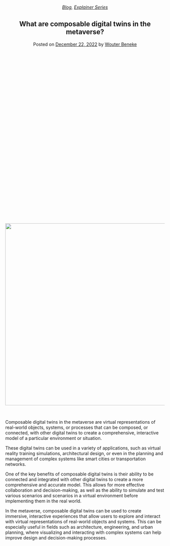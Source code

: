 
<article class="post-12193 post type-post status-publish format-standard has-post-thumbnail hentry category-blog category-explainer-series tag-composable-digital-twins tag-digital-twins" id="post-12193">
<div class="article-inner">
<header class="entry-header">
<div class="entry-header-text entry-header-text-top text-center">
<h6 class="entry-category is-xsmall"><a href="https://xmpro.com/category/blog/" rel="category tag">Blog</a>, <a href="https://xmpro.com/category/blog/explainer-series/" rel="category tag">Explainer Series</a></h6><h1 class="entry-title">What are composable digital twins in the metaverse?</h1><div class="entry-divider is-divider small"></div>
<div class="entry-meta uppercase is-xsmall">
<span class="posted-on">Posted on <a href="https://xmpro.com/what-are-composable-digital-twins-in-the-metaverse/" rel="bookmark"><time class="entry-date published" datetime="2022-12-22T01:31:42+00:00">December 22, 2022</time></a></span> <span class="byline">by <span class="meta-author vcard"><a class="url fn n" href="https://xmpro.com/author/wbeneke/">Wouter Beneke</a></span></span> </div>
</div>
</header>
<div class="entry-content single-page">
<div class="banner has-hover" id="banner-1751929256">
<div class="banner-inner fill">
<div class="banner-bg fill">
<img height="574" src="https://xmpro.com/wp-content/uploads/2022/12/What-Are-Composable-Digital-Twins-In-the-Metaverse-1024x576.jpg" width="1020"/>

</div>
<div class="banner-layers container">
<div class="fill banner-link"></div>
<div class="text-box banner-layer x50 md-x50 lg-x50 y50 md-y50 lg-y50 res-text" id="text-box-931561993">
<div class="text-box-content text dark">
<div class="text-inner text-center">
</div>
</div>
<style>
#text-box-931561993 {
  width: 60%;
}
#text-box-931561993 .text-box-content {
  font-size: 100%;
}
</style>
</div>
</div>
</div>
<style>
#banner-1751929256 {
  padding-top: 233px;
}
@media (min-width:550px) {
  #banner-1751929256 {
    padding-top: 500px;
  }
}
</style>
</div>
<div class="gap-element clearfix" id="gap-349215036" style="display:block; height:auto;">
<style>
#gap-349215036 {
  padding-top: 30px;
}
</style>
</div>
<p>Composable digital twins in the metaverse are virtual representations of real-world objects, systems, or processes that can be composed, or connected, with other digital twins to create a comprehensive, interactive model of a particular environment or situation.</p>
<p>These digital twins can be used in a variety of applications, such as virtual reality training simulations, architectural design, or even in the planning and management of complex systems like smart cities or transportation networks.</p>
<p>One of the key benefits of composable digital twins is their ability to be connected and integrated with other digital twins to create a more comprehensive and accurate model. This allows for more effective collaboration and decision-making, as well as the ability to simulate and test various scenarios and scenarios in a virtual environment before implementing them in the real world.</p>
<p>In the metaverse, composable digital twins can be used to create immersive, interactive experiences that allow users to explore and interact with virtual representations of real-world objects and systems. This can be especially useful in fields such as architecture, engineering, and urban planning, where visualizing and interacting with complex systems can help improve design and decision-making processes.</p>
<div class="blog-share text-center"><div class="is-divider medium"></div><div class="social-icons share-icons share-row relative"><a aria-label="Share on WhatsApp" class="icon button circle is-outline tooltip whatsapp show-for-medium" data-action="share/whatsapp/share" href="whatsapp://send?text=What%20are%20composable%20digital%20twins%20in%20the%20metaverse%3F - https://xmpro.com/what-are-composable-digital-twins-in-the-metaverse/" title="Share on WhatsApp"><i class="icon-whatsapp"></i></a><a aria-label="Share on Facebook" class="icon button circle is-outline tooltip facebook" data-label="Facebook" href="https://www.facebook.com/sharer.php?u=https://xmpro.com/what-are-composable-digital-twins-in-the-metaverse/" onclick="window.open(this.href,this.title,'width=500,height=500,top=300px,left=300px'); return false;" rel="noopener nofollow" target="_blank" title="Share on Facebook"><i class="icon-facebook"></i></a><a aria-label="Share on Twitter" class="icon button circle is-outline tooltip twitter" href="https://twitter.com/share?url=https://xmpro.com/what-are-composable-digital-twins-in-the-metaverse/" onclick="window.open(this.href,this.title,'width=500,height=500,top=300px,left=300px'); return false;" rel="noopener nofollow" target="_blank" title="Share on Twitter"><i class="icon-twitter"></i></a><a aria-label="Email to a Friend" class="icon button circle is-outline tooltip email" href="/cdn-cgi/l/email-protection#27185452454d4244531a704f465302151746554202151744484a57485446454b42021517434e404e53464b02151753504e49540215174e49021517534f420215174a4253465142555442021461014548435e1a644f42444c021517534f4e540215174852530214660215174f535357540214660215610215615f4a5755480944484a021561504f46530a4655420a44484a57485446454b420a434e404e53464b0a53504e49540a4e490a534f420a4a4253465142555442021561" rel="nofollow" title="Email to a Friend"><i class="icon-envelop"></i></a><a aria-label="Pin on Pinterest" class="icon button circle is-outline tooltip pinterest" href="https://pinterest.com/pin/create/button?url=https://xmpro.com/what-are-composable-digital-twins-in-the-metaverse/&amp;media=https://xmpro.com/wp-content/uploads/2022/12/What-Are-Composable-Digital-Twins-In-the-Metaverse-1024x576.jpg&amp;description=What%20are%20composable%20digital%20twins%20in%20the%20metaverse%3F" onclick="window.open(this.href,this.title,'width=500,height=500,top=300px,left=300px'); return false;" rel="noopener nofollow" target="_blank" title="Pin on Pinterest"><i class="icon-pinterest"></i></a><a aria-label="Share on LinkedIn" class="icon button circle is-outline tooltip linkedin" href="https://www.linkedin.com/shareArticle?mini=true&amp;url=https://xmpro.com/what-are-composable-digital-twins-in-the-metaverse/&amp;title=What%20are%20composable%20digital%20twins%20in%20the%20metaverse%3F" onclick="window.open(this.href,this.title,'width=500,height=500,top=300px,left=300px'); return false;" rel="noopener nofollow" target="_blank" title="Share on LinkedIn"><i class="icon-linkedin"></i></a></div></div></div>
<nav class="navigation-post" id="nav-below" role="navigation">
<div class="flex-row next-prev-nav bt bb">
<div class="flex-col flex-grow nav-prev text-left">

</div>

</div>
</nav>
</div>
</article>
<div class="comments-area" id="comments">
</div>
